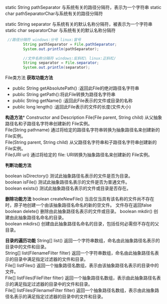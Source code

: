 static String pathSeparator 与系统有关的路径分隔符，表示为一个字符串
static char pathSeparatorChar与系统有关的路径分隔符

static String separator 与系统有关的默认名称分隔符，被表示为一个字符串
static char separatorChar 与系统有关的默认名称分隔符

```java
 //路径分隔符 windows:分号 linux:冒号
        String pathSeparator = File.pathSeparator;
        System.out.println(pathSeparator);
        
        //文件名称分隔符 windows:反斜杠\ linux:正斜杠/
        String separator = File.separator;
        System.out.println(separator);
```
File类方法
**获取功能方法**
* public String getAbsolutePath() :返回此File的绝对路径名字符串
* public String getPath():将此File转换为路径名字符串
* public String getName() :返回此File表示的文件或目录的名称
* public long length() :返回此File表示的文件的长度(文件大小)

**构造方法***
Constructor and Description 
File(File parent, String child) 
从父抽象路径名和子路径名字符串创建新的 File实例。  
File(String pathname) 
通过将给定的路径名字符串转换为抽象路径名来创建新的 File实例。  
File(String parent, String child) 
从父路径名字符串和子路径名字符串创建新的 File实例。  
File(URI uri) 
通过将给定的 file: URI转换为抽象路径名来创建新的 File实例。  

**判断功能方法**
 
boolean isDirectory() 
测试此抽象路径名表示的文件是否为目录。  
boolean isFile() 
测试此抽象路径名表示的文件是否为普通文件。  
boolean exists() 
测试此抽象路径名表示的文件或目录是否存在。  

**删除功能方法**
boolean createNewFile() 
当且仅当具有该名称的文件尚不存在时，原子地创建一个由该抽象路径名命名的新的空文件。
文件存在返回false  
boolean delete() 
删除由此抽象路径名表示的文件或目录。 
boolean mkdir() 
创建由此抽象路径名命名的目录。  
boolean mkdirs() 
创建由此抽象路径名命名的目录，包括任何必需但不存在的父目录。  

**目录的遍历功能**
String[] list() 
返回一个字符串数组，命名由此抽象路径名表示的目录中的文件和目录。  
String[] list(FilenameFilter filter) 
返回一个字符串数组，命名由此抽象路径名表示的目录中满足指定过滤器的文件和目录。  
File[] listFiles() 
返回一个抽象路径名数组，表示由该抽象路径名表示的目录中的文件。  
File[] listFiles(FileFilter filter) 
返回一个抽象路径名数组，表示由此抽象路径名表示的满足指定过滤器的目录中的文件和目录。  
File[] listFiles(FilenameFilter filter) 
返回一个抽象路径名数组，表示由此抽象路径名表示的满足指定过滤器的目录中的文件和目录。  
